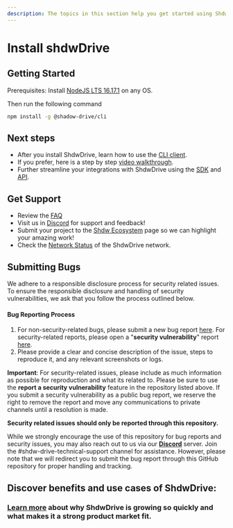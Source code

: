 ```yaml
---
description: The topics in this section help you get started using ShdwDrive
---
```


# Install shdwDrive

## **Getting Started**

Prerequisites: Install [NodeJS LTS 16.17.1](https://nodejs.org/en/download/) on any OS.

Then run the following command

```bash
npm install -g @shadow-drive/cli
```

## **Next steps**

* After you install ShdwDrive, learn how to use the [CLI client](the-cli.md).
* If you prefer, here is a step by step [video walkthrough](https://www.youtube.com/watch?v=MfSuzFDDQ30).
* Further streamline your integrations with ShdwDrive using the [SDK](the-sdk/) and [API](shadow-drive.md).

## **Get Support**

* Review the [FAQ](support-and-faq.md)
* Visit us in [Discord](https://discord.gg/genesysgo) for support and feedback!
* Submit your project to the [Shdw Ecosystem](https://github.com/GenesysGo/docs-shadow-cloud/blob/main/build/shadow-drive/broken-reference/README.md) page so we can highlight your amazing work!
* Check the [Network Status](http://184.154.66.109:8080/) of the ShdwDrive network.

## **Submitting Bugs**

We adhere to a responsible disclosure process for security related issues. To ensure the responsible disclosure and handling of security vulnerabilities, we ask that you follow the process outlined below.

#### **Bug Reporting Process**

1. For non-security-related bugs, please submit a new bug report [here](https://github.com/GenesysGo/shdw-drive-bug-reports/issues/new/choose). For security-related reports, please open a "**security vulnerability**" report [here](https://github.com/GenesysGo/shdw-drive-bug-reports/issues/new/choose).
2. Please provide a clear and concise description of the issue, steps to reproduce it, and any relevant screenshots or logs.

**Important**: For security-related issues, please include as much information as possible for reproduction and what its related to. Please be sure to use the **report a security vulnerability** feature in the repository listed above. If you submit a security vulnerability as a public bug report, we reserve the right to remove the report and move any communications to private channels until a resolution is made.

**Security related issues should only be reported through this repository.**

While we strongly encourage the use of this repository for bug reports and security issues, you may also reach out to us via our [**Discord**](https://discord.gg/genesysgo) server. Join the #shdw-drive-technical-support channel for assistance. However, please note that we will redirect you to submit the bug report through this GitHub repository for proper handling and tracking.

## **Discover benefits and use cases of ShdwDrive:**

### [**Learn more**](../learn/storage-services.md#why-use-Shdw-drive) about why ShdwDrive is growing so quickly and what makes it a strong product market fit.

